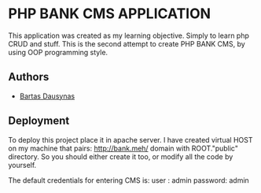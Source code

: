 
# PHP BANK CMS APPLICATION

This application was created as my learning objective.
Simply to learn php CRUD and stuff.
This is the second attempt to create PHP BANK CMS, by using OOP programming style.




## Authors

- [Bartas Dausynas](https://github.com/bartasd/)

## Deployment

To deploy this project place it in apache server.
I have created virtual HOST on my machine that pairs:
http://bank.meh/ domain with ROOT."public" directory.
So you should either create it too, or modify all the code by yourself.

The default credentials for entering CMS is:
user : admin
password: admin


